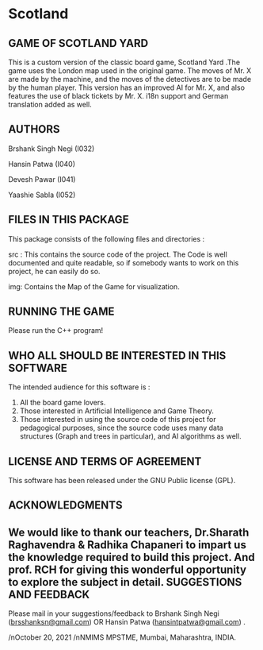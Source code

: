 # Scotland
GAME OF SCOTLAND YARD
---------------------

This is a custom version of the classic board game, Scotland Yard .The game uses the London map used in the original game. The moves of Mr. X are made by the machine, and the moves of the detectives are to be made by the human player. This version has an improved AI for Mr. X, and also features the use of black tickets by Mr. X. i18n support and German translation added as well.

**AUTHORS**
-------
Brshank Singh Negi (I032)


Hansin Patwa       (I040)


Devesh Pawar       (I041)


Yaashie Sabla      (I052)

FILES IN THIS PACKAGE
---------------------

This package consists of the following files and directories :

src : This contains the source code of the project. The Code is well documented and quite readable, so if somebody wants to work on this project, he can easily do so.

img: Contains the Map of the Game for visualization.

RUNNING THE GAME
----------------
Please run the C++ program!

WHO ALL SHOULD BE INTERESTED IN THIS SOFTWARE
-----------------------------------------

The intended audience for this software is :

1. All the board game lovers.
2. Those interested in Artificial Intelligence and Game Theory.
3. Those interested in using the source code of this project for pedagogical purposes, since the source code uses many data structures (Graph and trees in particular), and AI algorithms as well.

LICENSE AND TERMS OF AGREEMENT
------------------------------

This software has been released under the GNU Public license (GPL).

ACKNOWLEDGMENTS
---------------
We would like to thank our teachers, Dr.Sharath Raghavendra & Radhika Chapaneri to impart us the knowledge required to build this project.
And prof. RCH for giving this wonderful opportunity to explore the subject in detail.
SUGGESTIONS AND FEEDBACK
------------------------

Please mail in your suggestions/feedback to Brshank Singh Negi (brsshanksn@gmail.com) OR Hansin Patwa (hansintpatwa@gmail.com) .

/nOctober 20, 2021
/nNMIMS MPSTME, Mumbai, Maharashtra, INDIA.
